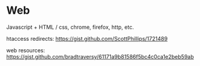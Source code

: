 # Web

Javascript + HTML / css, chrome, firefox, http, etc.

htaccess redirects: https://gist.github.com/ScottPhillips/1721489

web resources: https://gist.github.com/bradtraversy/61171a9b81586f5bc4c0ca1e2beb59ab
